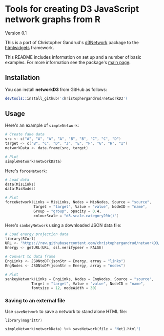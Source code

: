 # Tools for creating D3 JavaScript network graphs from R

Version 0.1 

This is a port of Christopher Gandrud's
[d3Network](http://christophergandrud.github.io/d3Network/) package to the
[htmlwidgets](https://github.com/ramnathv/htmlwidgets) framework.

This README includes information on set up and a number of basic examples.
For more information see the package's [main page](http://christophergandrud.github.io/networkD3/).

## Installation

You can install **networkD3** from GitHub as follows:

```S
devtools::install_github('christophergandrud/networkD3')
```

## Usage

Here's an example of `simpleNetwork`:

```S
# Create fake data
src <- c("A", "A", "A", "A", "B", "B", "C", "C", "D")
target <- c("B", "C", "D", "J", "E", "F", "G", "H", "I")
networkData <- data.frame(src, target)

# Plot
simpleNetwork(networkData)
```

Here's `forceNetwork`:

```S
# Load data
data(MisLinks)
data(MisNodes)

# Plot
forceNetwork(Links = MisLinks, Nodes = MisNodes, Source = "source",
             Target = "target", Value = "value", NodeID = "name",
             Group = "group", opacity = 0.4,
             colourScale = "d3.scale.category20b()")
```

Here's `sankeyNetwork` using a downloaded JSON data file:

```S
# Load energy projection data
library(RCurl)
URL <- "https://raw.githubusercontent.com/christophergandrud/networkD3/master/JSONdata/energy.json"
Energy <- getURL(URL, ssl.verifypeer = FALSE)

# Convert to data frame
EngLinks <- JSONtoDF(jsonStr = Energy, array = "links")
EngNodes <- JSONtoDF(jsonStr = Energy, array = "nodes")

# Plot
sankeyNetwork(Links = EngLinks, Nodes = EngNodes, Source = "source",
            Target = "target", Value = "value", NodeID = "name",
            fontsize = 12, nodeWidth = 30)
```

### Saving to an external file

Use `saveNetwork` to save a network to stand alone HTML file:

```S
library(magrittr)

simpleNetwork(networkData) %>% saveNetwork(file = 'Net1.html')
```
